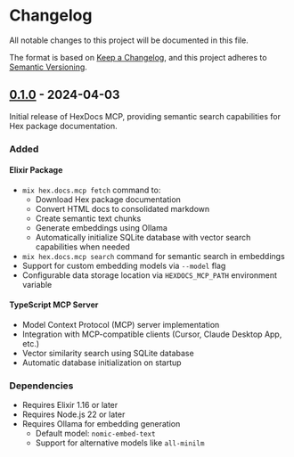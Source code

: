 # Changelog

All notable changes to this project will be documented in this file.

The format is based on [Keep a Changelog](https://keepachangelog.com/en/1.0.0/),
and this project adheres to [Semantic Versioning](https://semver.org/spec/v2.0.0.html).

## [0.1.0] - 2024-04-03

Initial release of HexDocs MCP, providing semantic search capabilities for Hex package documentation.

### Added

#### Elixir Package
- `mix hex.docs.mcp fetch` command to:
  - Download Hex package documentation
  - Convert HTML docs to consolidated markdown
  - Create semantic text chunks
  - Generate embeddings using Ollama
  - Automatically initialize SQLite database with vector search capabilities when needed
- `mix hex.docs.mcp search` command for semantic search in embeddings
- Support for custom embedding models via `--model` flag
- Configurable data storage location via `HEXDOCS_MCP_PATH` environment variable

#### TypeScript MCP Server
- Model Context Protocol (MCP) server implementation
- Integration with MCP-compatible clients (Cursor, Claude Desktop App, etc.)
- Vector similarity search using SQLite database
- Automatic database initialization on startup

### Dependencies
- Requires Elixir 1.16 or later
- Requires Node.js 22 or later
- Requires Ollama for embedding generation
  - Default model: `nomic-embed-text`
  - Support for alternative models like `all-minilm`

[0.1.0]: https://github.com/bradleygolden/hexdocs-mcp/releases/tag/v0.1.0 